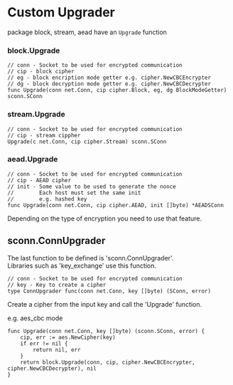 # Custom Upgrader
package block, stream, aead have an `Upgrade` function

### block.Upgrade
```
// conn - Socket to be used for encrypted communication
// cip - block cipher
// eg - block encription mode getter e.g. cipher.NewCBCEncrypter
// dg - block decryption mode getter e.g. cipher.NewCBCDecrypter
func Upgrade(conn net.Conn, cip cipher.Block, eg, dg BlockModeGetter) sconn.SConn
```
### stream.Upgrade
```
// conn - Socket to be used for encrypted communication
// cip - stream cippher
Upgrade(c net.Conn, cip cipher.Stream) sconn.SConn
```
### aead.Upgrade
```
// conn - Socket to be used for encrypted communication
// cip - AEAD cipher
// init - Some value to be used to generate the nonce
//        Each host must set the same init
//        e.g. hashed key
func Upgrade(conn net.Conn, cip cipher.AEAD, init []byte) *AEADSConn
```

Depending on the type of encryption you need to use that feature.   
## sconn.ConnUpgrader
The last function to be defined is 'sconn.ConnUpgrader'.     
Libraries such as 'key_exchange' use this function.   

```
// conn - Socket to be used for encrypted communication
// key - Key to create a cipher
type ConnUpgrader func(conn net.Conn, key []byte) (SConn, error)
```
Create a cipher from the input key and call the 'Upgrade' function.   
   
e.g. aes_cbc mode   
```
func Upgrade(conn net.Conn, key []byte) (sconn.SConn, error) {
	cip, err := aes.NewCipher(key)
	if err != nil {
		return nil, err
	}
	return block.Upgrade(conn, cip, cipher.NewCBCEncrypter, cipher.NewCBCDecrypter), nil
}
```